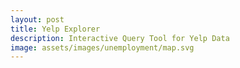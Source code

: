 ```yaml
---
layout: post
title: Yelp Explorer
description: Interactive Query Tool for Yelp Data
image: assets/images/unemployment/map.svg
---
```

<head> 
  <link rel="stylesheet" href="http://cdn.pydata.org/bokeh/release/bokeh-0.9.0.min.css" type="text/css" />
  <script type="text/javascript" src="http://cdn.pydata.org/bokeh/release/bokeh-0.9.0.min.js"></script>
  <script type="text/javascript">
    Bokeh.set_log_level("info");
  </script>
</head>

<body>
  <script
    src="http://localhost:5006/main/autoload.js?bokeh-autoload-element=681d0fb3-776b-4b56-a94b-93bbc965be68&bokeh-app-path=/main&bokeh-absolute-url=http://localhost:5006/main"
    id="681d0fb3-776b-4b56-a94b-93bbc965be68"
    data-bokeh-model-id=""
    data-bokeh-doc-id=""
></script>
</body>


<br>
<br>

